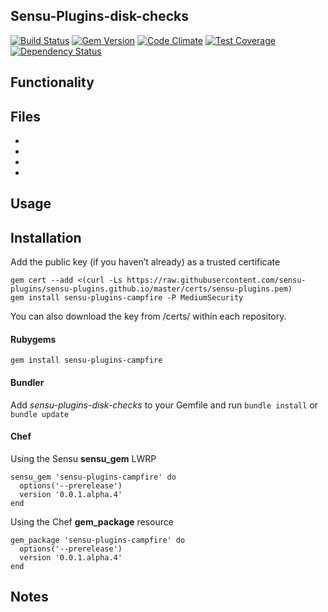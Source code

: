 ## Sensu-Plugins-disk-checks

[![Build Status](https://travis-ci.org/sensu-plugins/sensu-plugins-campfire.svg?branch=master)][1]
[![Gem Version](https://badge.fury.io/rb/sensu-plugins-campfire.svg)][2]
[![Code Climate](https://codeclimate.com/github/sensu-plugins/sensu-plugins-campfire/badges/gpa.svg)][3]
[![Test Coverage](https://codeclimate.com/github/sensu-plugins/sensu-plugins-campfire/badges/coverage.svg)][4]
[![Dependency Status](https://gemnasium.com/sensu-plugins/sensu-plugins-campfire.svg)][5]

## Functionality

## Files
 *
 *
 *
 *

## Usage

## Installation

Add the public key (if you haven’t already) as a trusted certificate

```
gem cert --add <(curl -Ls https://raw.githubusercontent.com/sensu-plugins/sensu-plugins.github.io/master/certs/sensu-plugins.pem)
gem install sensu-plugins-campfire -P MediumSecurity
```

You can also download the key from /certs/ within each repository.

#### Rubygems

`gem install sensu-plugins-campfire`

#### Bundler

Add *sensu-plugins-disk-checks* to your Gemfile and run `bundle install` or `bundle update`

#### Chef

Using the Sensu **sensu_gem** LWRP
```
sensu_gem 'sensu-plugins-campfire' do
  options('--prerelease')
  version '0.0.1.alpha.4'
end
```

Using the Chef **gem_package** resource
```
gem_package 'sensu-plugins-campfire' do
  options('--prerelease')
  version '0.0.1.alpha.4'
end
```

## Notes

[1]:[https://travis-ci.org/sensu-plugins/sensu-plugins-campfire]
[2]:[http://badge.fury.io/rb/sensu-plugins-campfire]
[3]:[https://codeclimate.com/github/sensu-plugins/sensu-plugins-campfire]
[4]:[https://codeclimate.com/github/sensu-plugins/sensu-plugins-campfire]
[5]:[https://gemnasium.com/sensu-plugins/sensu-plugins-campfire]
